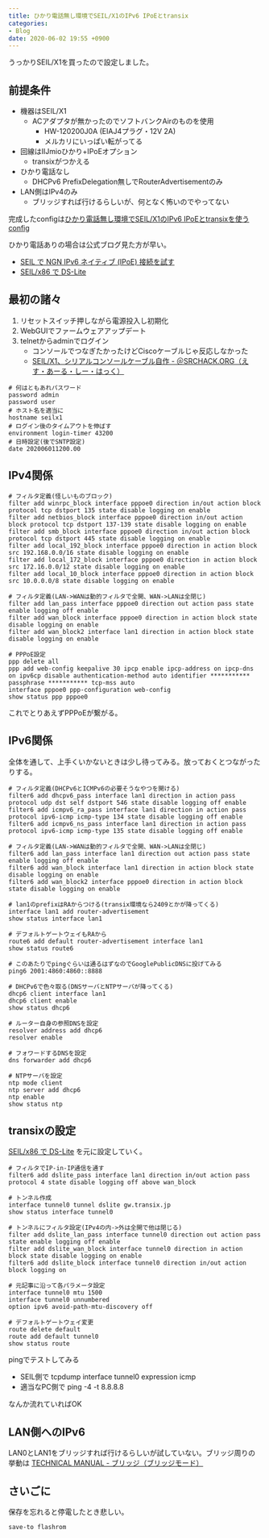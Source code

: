 ```yaml
---
title: ひかり電話無し環境でSEIL/X1のIPv6 IPoEとtransix
categories:
- Blog
date: 2020-06-02 19:55 +0900
---
```

うっかりSEIL/X1を買ったので設定しました。

前提条件
-------------------------------
* 機器はSEIL/X1
    * ACアダプタが無かったのでソフトバンクAirのものを使用
        * HW-120200J0A (EIAJ4プラグ・12V 2A)
        * メルカリにいっぱい転がってる
* 回線はIIJmioひかり+IPoEオプション
    * transixがつかえる
* ひかり電話なし
    * DHCPv6 PrefixDelegation無しでRouterAdvertisementのみ
* LAN側はIPv4のみ
    * ブリッジすれば行けるらしいが、何となく怖いのでやってない

完成したconfigは[ひかり電話無し環境でSEIL/X1のIPv6 IPoEとtransixを使うconfig](https://gist.github.com/maeda577/e65fd769edca3bcc721eecdac3293937)


ひかり電話ありの場合は公式ブログ見た方が早い。
* [SEIL で NGN IPv6 ネイティブ (IPoE) 接続を試す](https://www.seil.jp/blog/10.html)
* [SEIL/x86 で DS-Lite](https://www.seil.jp/blog/ds-lite.html)

最初の諸々
-------------------------------
1. リセットスイッチ押しながら電源投入し初期化
1. WebGUIでファームウェアアップデート
1. telnetからadminでログイン
    * コンソールでつなぎたかったけどCiscoケーブルじゃ反応しなかった
    * [SEIL/X1、シリアルコンソールケーブル自作 - ＠SRCHACK.ORG（えす・あーる・しー・はっく）](https://www.srchack.org/article.php?story=2018043012521397)

``` shell
# 何はともあれパスワード
password admin
password user
# ホスト名を適当に
hostname seilx1
# ログイン後のタイムアウトを伸ばす
environment login-timer 43200
# 日時設定(後でSNTP設定)
date 202006011200.00
```

IPv4関係
-------------------------------

``` shell
# フィルタ定義(怪しいものブロック)
filter add winrpc_block interface pppoe0 direction in/out action block protocol tcp dstport 135 state disable logging on enable
filter add netbios_block interface pppoe0 direction in/out action block protocol tcp dstport 137-139 state disable logging on enable
filter add smb_block interface pppoe0 direction in/out action block protocol tcp dstport 445 state disable logging on enable
filter add local_192_block interface pppoe0 direction in action block src 192.168.0.0/16 state disable logging on enable
filter add local_172_block interface pppoe0 direction in action block src 172.16.0.0/12 state disable logging on enable
filter add local_10_block interface pppoe0 direction in action block src 10.0.0.0/8 state disable logging on enable

# フィルタ定義(LAN->WANは動的フィルタで全開、WAN->LANは全閉じ)
filter add lan_pass interface pppoe0 direction out action pass state enable logging off enable
filter add wan_block interface pppoe0 direction in action block state disable logging on enable
filter add wan_block2 interface lan1 direction in action block state disable logging on enable

# PPPoE設定
ppp delete all
ppp add web-config keepalive 30 ipcp enable ipcp-address on ipcp-dns on ipv6cp disable authentication-method auto identifier *********** passphrase *********** tcp-mss auto
interface pppoe0 ppp-configuration web-config
show status ppp pppoe0
```
これでとりあえずPPPoEが繋がる。

IPv6関係
-------------------------------
全体を通して、上手くいかないときは少し待ってみる。放っておくとつながったりする。

``` shell
# フィルタ定義(DHCPv6とICMPv6の必要そうなやつを開ける)
filter6 add dhcpv6_pass interface lan1 direction in action pass protocol udp dst self dstport 546 state disable logging off enable
filter6 add icmpv6_ra_pass interface lan1 direction in action pass protocol ipv6-icmp icmp-type 134 state disable logging off enable
filter6 add icmpv6_ns_pass interface lan1 direction in action pass protocol ipv6-icmp icmp-type 135 state disable logging off enable

# フィルタ定義(LAN->WANは動的フィルタで全開、WAN->LANは全閉じ)
filter6 add lan_pass interface lan1 direction out action pass state enable logging off enable
filter6 add wan_block interface lan1 direction in action block state disable logging on enable
filter6 add wan_block2 interface pppoe0 direction in action block state disable logging on enable

# lan1のprefixはRAからつける(transix環境なら2409とかが降ってくる)
interface lan1 add router-advertisement
show status interface lan1

# デフォルトゲートウェイもRAから
route6 add default router-advertisement interface lan1
show status route6

# このあたりでpingぐらいは通るはずなのでGooglePublicDNSに投げてみる
ping6 2001:4860:4860::8888

# DHCPv6で色々取る(DNSサーバとNTPサーバが降ってくる)
dhcp6 client interface lan1
dhcp6 client enable
show status dhcp6

# ルーター自身の参照DNSを設定
resolver address add dhcp6
resolver enable

# フォワードするDNSを設定
dns forwarder add dhcp6

# NTPサーバを設定
ntp mode client
ntp server add dhcp6
ntp enable
show status ntp
```

transixの設定
-------------------------------
[SEIL/x86 で DS-Lite](https://www.seil.jp/blog/ds-lite.html) を元に設定していく。
``` shell
# フィルタでIP-in-IP通信を通す
filter6 add dslite_pass interface lan1 direction in/out action pass protocol 4 state disable logging off above wan_block

# トンネル作成
interface tunnel0 tunnel dslite gw.transix.jp
show status interface tunnel0

# トンネルにフィルタ設定(IPv4の内->外は全開で他は閉じる)
filter add dslite_lan_pass interface tunnel0 direction out action pass state enable logging off enable
filter add dslite_wan_block interface tunnel0 direction in action block state disable logging on enable
filter6 add dslite_block interface tunnel0 direction in/out action block logging on

# 元記事に沿って各パラメータ設定
interface tunnel0 mtu 1500
interface tunnel0 unnumbered
option ipv6 avoid-path-mtu-discovery off

# デフォルトゲートウェイ変更
route delete default
route add default tunnel0
show status route
```

pingでテストしてみる
* SEIL側で tcpdump interface tunnel0 expression icmp
* 適当なPC側で ping -4 -t 8.8.8.8

なんか流れていればOK

LAN側へのIPv6
-------------------------------
LAN0とLAN1をブリッジすれば行けるらしいが試していない。ブリッジ周りの挙動は [TECHNICAL MANUAL - ブリッジ（ブリッジモード）](https://www.seil.jp/doc/index.html#fn/bridge/bridge.html)

さいごに
-------------------------------
保存を忘れると停電したとき悲しい。
``` shell
save-to flashrom
```
